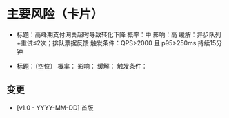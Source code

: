 # 主要风险（卡片）
- 标题：高峰期支付网关超时导致转化下降
  概率：中
  影响：高
  缓解：异步队列+重试≤2次；排队票据反馈
  触发条件：QPS>2000 且 p95>250ms 持续15分钟

- 标题：（空位）
  概率：
  影响：
  缓解：
  触发条件：

## 变更
- [v1.0 - YYYY-MM-DD] 首版
